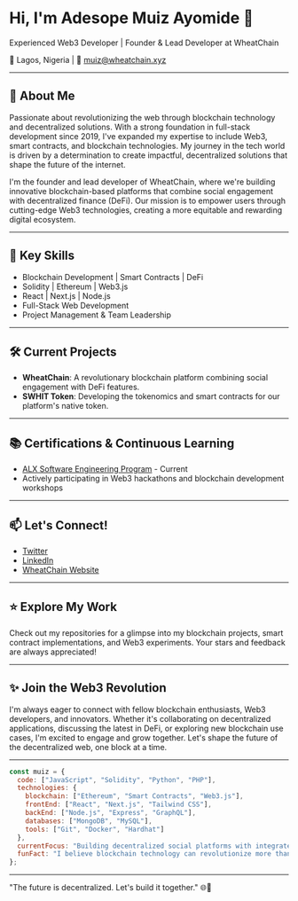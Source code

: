 # Hi, I'm Adesope Muiz Ayomide 👋

Experienced Web3 Developer | Founder & Lead Developer at WheatChain

📍 Lagos, Nigeria | 📧 muiz@wheatchain.xyz

---

## 🚀 About Me

Passionate about revolutionizing the web through blockchain technology and decentralized solutions. With a strong foundation in full-stack development since 2019, I've expanded my expertise to include Web3, smart contracts, and blockchain technologies. My journey in the tech world is driven by a determination to create impactful, decentralized solutions that shape the future of the internet.

I'm the founder and lead developer of WheatChain, where we're building innovative blockchain-based platforms that combine social engagement with decentralized finance (DeFi). Our mission is to empower users through cutting-edge Web3 technologies, creating a more equitable and rewarding digital ecosystem.

---

## 🌟 Key Skills

- Blockchain Development | Smart Contracts | DeFi
- Solidity | Ethereum | Web3.js
- React | Next.js | Node.js
- Full-Stack Web Development
- Project Management & Team Leadership

---

## 🛠️ Current Projects

- **WheatChain**: A revolutionary blockchain platform combining social engagement with DeFi features.
- **SWHIT Token**: Developing the tokenomics and smart contracts for our platform's native token.

---

## 📚 Certifications & Continuous Learning

- [ALX Software Engineering Program](https://www.alx.com/) - Current
- Actively participating in Web3 hackathons and blockchain development workshops

---

## 📫 Let's Connect!

- [Twitter](https://x.com/muiz_dev_io)
- [LinkedIn](https://www.linkedin.com/in/adesopemuiz3)
- [WheatChain Website](https://swhit.vercel.app)

---

## ⭐ Explore My Work

Check out my repositories for a glimpse into my blockchain projects, smart contract implementations, and Web3 experiments. Your stars and feedback are always appreciated!

---

## ✨ Join the Web3 Revolution

I'm always eager to connect with fellow blockchain enthusiasts, Web3 developers, and innovators. Whether it's collaborating on decentralized applications, discussing the latest in DeFi, or exploring new blockchain use cases, I'm excited to engage and grow together. Let's shape the future of the decentralized web, one block at a time.

---

```javascript
const muiz = {
  code: ["JavaScript", "Solidity", "Python", "PHP"],
  technologies: {
    blockchain: ["Ethereum", "Smart Contracts", "Web3.js"],
    frontEnd: ["React", "Next.js", "Tailwind CSS"],
    backEnd: ["Node.js", "Express", "GraphQL"],
    databases: ["MongoDB", "MySQL"],
    tools: ["Git", "Docker", "Hardhat"]
  },
  currentFocus: "Building decentralized social platforms with integrated DeFi features",
  funFact: "I believe blockchain technology can revolutionize more than just finance!"
};
```

---

"The future is decentralized. Let's build it together." 🌐🔗
